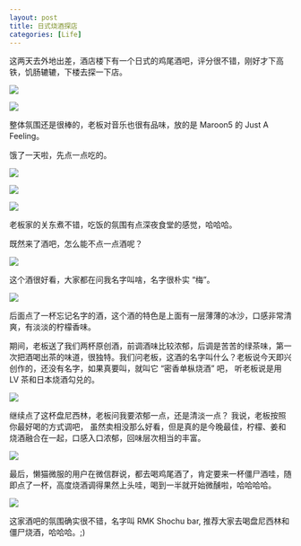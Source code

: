 ```yaml
---
layout: post
title: 日式烧酒探店
categories: [Life]
---
```


这两天去外地出差，酒店楼下有一个日式的鸡尾酒吧，评分很不错，刚好才下高铁，饥肠辘辘，下楼去探一下店。

![]({{site.url}}/pics/rmk-shochu-bar/IMG_20250401_212557.jpg)

![]({{site.url}}/pics/rmk-shochu-bar/IMG_20250401_214237.jpg)

整体氛围还是很棒的，老板对音乐也很有品味，放的是 Maroon5 的 Just A Feeling。

饿了一天啦，先点一点吃的。

![]({{site.url}}/pics/rmk-shochu-bar/IMG_20250401_222223.jpg)

![]({{site.url}}/pics/rmk-shochu-bar/IMG_20250401_215608.jpg)

![]({{site.url}}/pics/rmk-shochu-bar/IMG_20250401_214827.jpg)

老板家的关东煮不错，吃饭的氛围有点深夜食堂的感觉，哈哈哈。

既然来了酒吧，怎么能不点一点酒呢？

![]({{site.url}}/pics/rmk-shochu-bar/IMG_20250401_214220.jpg)

这个酒很好看，大家都在问我名字叫啥，名字很朴实 “梅”。

![]({{site.url}}/pics/rmk-shochu-bar/IMG_20250401_215056.jpg)

后面点了一杯忘记名字的酒，这个酒的特色是上面有一层薄薄的冰沙，口感非常清爽，有淡淡的柠檬香味。

期间，老板送了我们两杯原创酒，前调酒味比较浓郁，后调是苦苦的绿茶味，第一次把酒喝出茶的味道，很独特。我们问老板，这酒的名字叫什么？老板说今天即兴创作的，还没有名字，如果真要叫，就叫它 “密香单枞烧酒” 吧， 听老板说是用 LV 茶和日本烧酒勾兑的。

![]({{site.url}}/pics/rmk-shochu-bar/IMG_20250401_221529.jpg)

继续点了这杯盘尼西林，老板问我要浓郁一点，还是清淡一点？ 我说，老板按照你最好喝的方式调吧， 虽然卖相没那么好看，但是真的是今晚最佳，柠檬、姜和烧酒融合在一起，口感入口浓郁，回味层次相当的丰富。

![]({{site.url}}/pics/rmk-shochu-bar/IMG_20250401_230757.jpg)

最后，懒猫微服的用户在微信群说，都去喝鸡尾酒了，肯定要来一杯僵尸酒哇，随即点了一杯，高度烧酒调得果然上头哇，喝到一半就开始微醺啦，哈哈哈哈。

![]({{site.url}}/pics/rmk-shochu-bar/IMG_20250401_214424.jpg)

这家酒吧的氛围确实很不错，名字叫 RMK Shochu bar, 推荐大家去喝盘尼西林和僵尸烧酒，哈哈哈。;)
